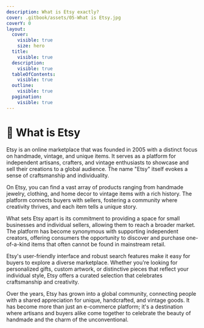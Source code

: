 ```yaml
---
description: What is Etsy exactly?
cover: .gitbook/assets/05-What is Etsy.jpg
coverY: 0
layout:
  cover:
    visible: true
    size: hero
  title:
    visible: true
  description:
    visible: true
  tableOfContents:
    visible: true
  outline:
    visible: true
  pagination:
    visible: true
---
```


# 📙 What is Etsy

Etsy is an online marketplace that was founded in 2005 with a distinct focus on handmade, vintage, and unique items. It serves as a platform for independent artisans, crafters, and vintage enthusiasts to showcase and sell their creations to a global audience. The name "Etsy" itself evokes a sense of craftsmanship and individuality.

On Etsy, you can find a vast array of products ranging from handmade jewelry, clothing, and home decor to vintage items with a rich history. The platform connects buyers with sellers, fostering a community where creativity thrives, and each item tells a unique story.

What sets Etsy apart is its commitment to providing a space for small businesses and individual sellers, allowing them to reach a broader market. The platform has become synonymous with supporting independent creators, offering consumers the opportunity to discover and purchase one-of-a-kind items that often cannot be found in mainstream retail.

Etsy's user-friendly interface and robust search features make it easy for buyers to explore a diverse marketplace. Whether you're looking for personalized gifts, custom artwork, or distinctive pieces that reflect your individual style, Etsy offers a curated selection that celebrates craftsmanship and creativity.

Over the years, Etsy has grown into a global community, connecting people with a shared appreciation for unique, handcrafted, and vintage goods. It has become more than just an e-commerce platform; it's a destination where artisans and buyers alike come together to celebrate the beauty of handmade and the charm of the unconventional.

